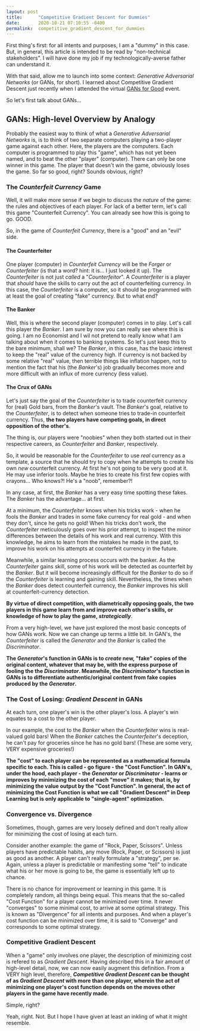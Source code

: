 ```yaml
---
layout: post
title:      "Competitive Gradient Descent for Dummies"
date:       2020-10-21 07:10:55 -0400
permalink:  competitive_gradient_descent_for_dummies
---
```



First thing's first: for all intents and purposes, I am a "dummy" in this case.  But, in general, this article is intended to be read by "non-technical stakeholders".  I will have done my job if my technologically-averse father can understand it.

With that said, allow me to launch into some context: *Generative Adversarial Networks* (or GANs, for short).  I learned about Competitive Gradient Descent just recently when I attended the virtual [GANs for Good](http://post.spmailtechnol.com/f/a/BV4eH2zDtxdcB13cDpyjow~~/AAQxAQA~/RgRhVgybP0QcaHR0cHM6Ly95b3V0dS5iZS85ZDRqbVBtVFdtY1cDc3BjQgoASBvZdF91agPnUhtzdGV2ZS5hLmNvbnRyZXJhc0BnbWFpbC5jb21YBAAAAAA~) event.

So let's first talk about GANs...

## GANs: High-level Overview by Analogy
Probably the easiest way to think of what a *Generative Adversarial Networks* is, is to think of two separate computers playing a two-player game against each other.  Here, the players are the computers.  Each computer is programmed to play this "game", which has not yet been named, and to beat the other "player" (computer).  There can only be one winner in this game.  The player that doesn't win the game, obviously loses the game.  So far so good, right?  Sounds obvious, right?

### The *Counterfeit Currency* Game
Well, it will make more sense if we begin to discuss the *nature* of the game: the rules and objectives of each player.  For lack of a better term, let's call this game "Counterfeit Currency".  You can already see how this is going to go.  GOOD.

So, in the game of *Counterfeit Currency*, there is a "good" and an "evil" side.  

#### The Counterfeiter
One player (computer) in *Counterfeit Currency* will be the *Forger* or *Counterfeiter* (is that a word? hint: it is... I just looked it up).  The *Counterfeiter* is not just *called* a "*Counterfeitor*".  A *Counterfeiter* is a player that *should* have the skills to carry out the act of counterfeiting currency.  In this case, the *Counterfeiter* is a computer, so it should be programmed with at least the goal of creating "fake" currency.  But to what end?

#### The Banker
Well, this is where the second player (computer) comes in to play.  Let's call this player the *Banker*.  I am sure by now you can really see where this is going.  I am no Economist and I wil not pretend to really know what I am talking about when it comes to banking systems.  So let's just keep this to the bare minimum, shall we?  The *Banker*, in this case, has the basic interest to keep the "real" value of the currency high.  If currency is not backed by some relative "real" value, then terrible things like inflation happen, not to mention the fact that his (the *Banker*'s) job gradually becomes more and more difficult with an influx of more currency (less value).

#### The Crux of GANs
Let's just say the goal of the *Counterfeiter* is to trade counterfeit currency for (real) Gold bars, from the *Banker*'s vault.  The *Banker*'s goal, relative to the *Counterfeiter*, is to detect when someone tries to trade-in counterfeit currency.  Thus, **the two players have competing goals, in direct opposition of the other's**.

The thing is, our players were "noobies" when they both started out in their respective careers, as *Counterfeiter* and *Banker*, respectively.

So, it would be reasonable for the *Counterfeiter* to use *real* currency as a template, a source that he should try to copy when he attempts to create his own *new* counterfeit currency.  At first he's not going to be very good at it.  He may use inferior tools.  Maybe he tries to create his first few copies with crayons...  Who knows?!  He's a "noob", remember?!

In any case, at first, the *Banker* has a very easy time spotting these fakes.  The *Banker* has the advantage... at first.

At a minimum, the *Counterfeiter* knows when his tricks work - when he fools the *Banker* and trades in some fake currency for real gold - and when they don't, since he gets no gold!  When his tricks don't work, the *Counterfeiter*
meticulously goes over his prior attempt, to inspect the minor differences between the details of his work and real currency.  With this knowledge, he aims to learn from the mistakes he made in the past, to improve his work on his attempts at counterfeit currency in the future.

Meanwhile, a similar learning process occurs with the banker.  As the *Counterfeiter* gains skill, some of his work will be detected as counterfeit by the *Banker*.  But it will become increasingly difficult for the *Banker* to do so if the *Counterfeiter* is learning and gaining skill.  Nevertheless, the times when the *Banker* does detect counterfeit currency, the *Banker* improves his skill at counterfeit-currency detection.

**By virtue of direct competition, with diametrically opposing goals, the two players in this game learn from and improve each other's skills, or knowledge of how to play the game, *strategically***.

From a very high-level, we have just explored the most basic concepts of how GANs work.  Now we can change up terms a little bit.  In GAN's, the *Counterfeiter* is called the *Generator* and the *Banker* is called the *Discriminator*.

**The *Generator*'s function in GANs is to *create* new, "fake" copies of the original content, whatever that may be, with the express purpose of fooling the the *Discriminator*.  Meanwhile, the *Discriminator*'s function in GANs is to differentiate authentic/original content from fake copies produced by the *Generator*.**

### The Cost of Losing: *Gradient Descent* in GANs
At each turn, one player's win is the other player's loss.    A player's win equates to a cost to the other player.  

In our example, the cost to the *Banker* when the *Counterfeiter* wins is real-valued gold bars!  When the *Banker* catches the *Counterfeiter*'s deception, he can't pay for groceries since he has no gold bars!  (These are some very, VERY expensive groceries!)

**The "cost" to each player can be represented as a mathematical formula specific to each.  This is called - go figure - the "Cost Function".  In GAN's, under the hood, each player - the *Generator* or *Discriminator* - learns or improves by minimizing the cost of each "move" it makes; that is, by minimizing the value output by the "Cost Function".  In general, the act of minimizing the Cost Function is what we call "Gradient Descent" in Deep Learning but is only applicable to "single-agent" optimization.**

### Convergence vs. Divergence
Sometimes, though, games are very loosely defined and don't really allow for minimizing the cost of losing at each turn.

Consider another example: the game of "Rock, Paper, Scissors".  Unless players have predictable habits, any move (Rock, Paper, or Scissors) is just as good as another.  A player can't really formulate a "strategy", per se.  Again, unless a player is predictable or manifesting some "tell" to indicate what his or her move is going to be, the game is essentially left up to chance.

There is no chance for improvement or learning in this game.  It is completely random, all things being equal.  This means that the so-called "Cost Function" for a player cannot be minimized over time.  It never "converges" to some minimal cost, to arrive at some optimal strategy.  This is known as "Divergence" for all intents and purposes.  And when a player's cost function can be minimized over time, it is said to "Converge" and corresponds to some optimal strategy.

### Competitive Gradient Descent
When a "game" only involves one player, the description of minimizing cost is refered to as *Gradient Descent*.  Having described this in a fair amount of high-level detail, now, we can now easily augment this definition.  From a VERY high level, therefore, ***Competitive Gradient Descent* can be thought of as  *Gradient Descent* with more than one player, wherein the act of minimizing one player's cost function depends on the moves other players in the game have recently made**.

Simple, right?

Yeah, right.  Not.  But I hope I have given at least an inkling of what it might resemble.


